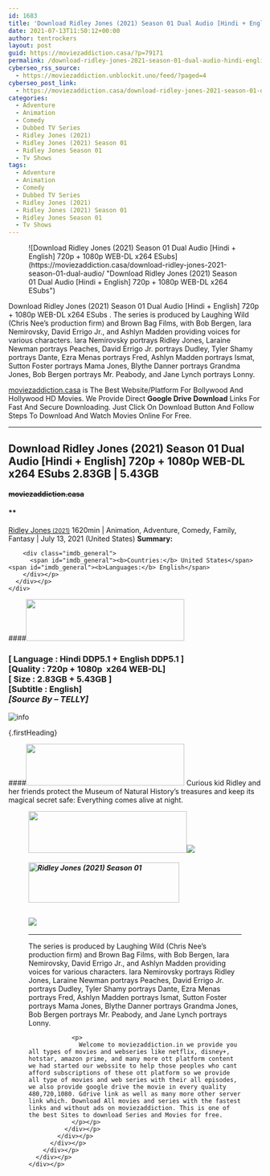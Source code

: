 ```yaml
---
id: 1683
title: 'Download Ridley Jones (2021) Season 01 Dual Audio [Hindi + English] 720p + 1080p WEB-DL x264 ESubs'
date: 2021-07-13T11:50:12+00:00
author: tentrockers
layout: post
guid: https://moviezaddiction.casa/?p=79171
permalink: /download-ridley-jones-2021-season-01-dual-audio-hindi-english-720p-1080p-web-dl-x264-esubs/
cyberseo_rss_source:
  - https://moviezaddiction.unblockit.uno/feed/?paged=4
cyberseo_post_link:
  - https://moviezaddiction.casa/download-ridley-jones-2021-season-01-dual-audio/
categories:
  - Adventure
  - Animation
  - Comedy
  - Dubbed TV Series
  - Ridley Jones (2021)
  - Ridley Jones (2021) Season 01
  - Ridley Jones Season 01
  - Tv Shows
tags:
  - Adventure
  - Animation
  - Comedy
  - Dubbed TV Series
  - Ridley Jones (2021)
  - Ridley Jones (2021) Season 01
  - Ridley Jones Season 01
  - Tv Shows
---
```

<figure class="entry-thumbnail">![Download Ridley Jones (2021) Season 01 Dual Audio [Hindi + English] 720p + 1080p WEB-DL x264 ESubs](https://moviezaddiction.casa/download-ridley-jones-2021-season-01-dual-audio/ "Download Ridley Jones (2021) Season 01 Dual Audio [Hindi + English] 720p + 1080p WEB-DL x264 ESubs") </figure> 

Download Ridley Jones (2021) Season 01 Dual Audio [Hindi + English] 720p + 1080p WEB-DL x264 ESubs . The series is produced by Laughing Wild (Chris Nee’s production firm) and Brown Bag Films, with Bob Bergen, Iara Nemirovsky, David Errigo Jr., and Ashlyn Madden providing voices for various characters. Iara Nemirovsky portrays Ridley Jones, Laraine Newman portrays Peaches, David Errigo Jr. portrays Dudley, Tyler Shamy portrays Dante, Ezra Menas portrays Fred, Ashlyn Madden portrays Ismat, Sutton Foster portrays Mama Jones, Blythe Danner portrays Grandma Jones, Bob Bergen portrays Mr. Peabody, and Jane Lynch portrays Lonny.<sup id="cite_ref-S3Premiere_5-0" class="reference"></sup>

[moviezaddiction.casa](https://moviezaddiction.casa) is The Best Website/Platform For Bollywood And Hollywood HD Movies. We Provide Direct **Google Drive Download** Links For Fast And Secure Downloading. Just Click On Download Button And Follow Steps To Download And Watch Movies Online For Free.

* * *

## <span>Download Ridley Jones (2021) Season 01 Dual Audio [Hindi + English] 720p + 1080p WEB-DL x264 ESubs 2.83GB | 5.43GB</span>

#### <span>~~moviezaddiction.casa~~</span>

#### **</p> 

<div class="imdb_container">
  <div>
    <div class="imdb_dark">
      <div class="imdb_right">
        <span id="movie_title"><a href="https://www.imdb.com/title/tt13351440" target="_blank" rel="noopener">Ridley Jones<small> (2021)</small></a></span> <span id="genres">1620min | Animation, Adventure, Comedy, Family, Fantasy | July 13, 2021 (United States)</span> <span id="summary"><b>Summary: </b></span> </p> 
        
        <div class="imdb_general">
          <span id="imdb_general"><b>Countries:</b> United States</span><span id="imdb_general"><b>Languages:</b> English</span>
        </div></p>
      </div></p>
    </div>
  </div>
</div>

</b></h4> 

####<img loading="lazy" class="aligncenter" src="https:///moviezaddiction.casa/wp-content/uploads/2018/02/Media-Info.png?zoom=0.8099999785423279&resize=315%2C83&ssl=1" srcset="https://moviezaddiction.casa//wp-content/uploads/2018/02/Media-Info.png?zoom=0.8999999761581421&resize=315%2C83&ssl=1" width="315" height="83" /> 

### <span><span><strong>[ Language : Hindi DDP5.1 + English DDP5.1</strong>&nbsp;]</span><br /><span>[Quality : 720p + 1080p&nbsp; x264 WEB-DL]</span><br /><span>[ Size : 2.83GB + 5.43GB ]</span><br /><span>[Subtitle : English]</span></span><span><em><br />[Source By – TELLY]<br /></em></span>  
<img src="https://i.imgur.com/AusysgD.png" alt="info" usemap="#workmap" /> </p> 

<map name="workmap">
  <area alt="imdb" coords="0,0,80,40" shape="rect" href="https://www.imdb.com/title/tt13351440/" target="_blank" />
  
  <area alt="youtube" coords="100,0,180,40" shape="rect" href="https://www.youtube.com/watch?v=EvOMcdtVv5M" target="_blank" />
</map> {.firstHeading}

####<img loading="lazy" class="aligncenter" src="https://moviezaddiction.casa//wp-content/uploads/2018/02/Plot.jpeg?zoom=0.8099999785423279&resize=315%2C83&ssl=1" srcset="https://moviezaddiction.casa//wp-content/uploads/2018/02/Plot.jpeg?zoom=0.8999999761581421&resize=315%2C83&ssl=1" width="315" height="83" /> <span>Curious kid Ridley and her friends protect the Museum of Natural History’s treasures and keep its magical secret safe: Everything comes alive at night.</span>

<div class="wp-block-image">
  <figure class="aligncenter is-resized"><img loading="lazy" class="aligncenter" src="https://i1.wp.com/moviezaddiction.casa/wp-content/uploads/2018/02/Screenshots-Button.png?zoom=0.8099999785423279&resize=315%2C83&ssl=1" srcset="https://moviezaddiction.casa//wp-content/uploads/2018/02/Screenshots-Button.png?zoom=0.8999999761581421&resize=315%2C83&ssl=1" width="315" height="83" /><img class="aligncenter" src="https://1.bp.blogspot.com/-bhUcC9ajjwo/YO1y1OBksZI/AAAAAAAAAIU/OFii02BvSOg0AqnQKxhiOKHLlEt8PPu_gCLcBGAsYHQ/s16000/Ridley%2BJones%2B%25282021%2529%2BS01E01%2B%255BReady%2BOr%2BNot%2BHere%2BI%2BCome%2BSome%2BLike%2BIt%2BHot%255D%2B1080p%2BWEB-DL%2Bx264%2B%255BHindi%2BDDP5.1%2B%252B%2BEnglish%2BDDP5.1%255D%2BESubs%2B%255BWww.MoviezAddiction.Casa%255D.mkv.jpg" /> </p> 
  
  <h4 class="summary_text">
    <em><img loading="lazy" class="aligncenter" src="https://i2.wp.com/moviezaddiction.casa/wp-content/uploads/2018/02/Download-Button-1.png?zoom=0.8099999785423279&resize=300%2C80&ssl=1" srcset="https://i2.wp.com/moviezaddiction.casa/wp-content/uploads/2018/02/Download-Button-1.png?zoom=0.8999999761581421&resize=300%2C80&ssl=1" alt="Ridley Jones (2021) Season 01" width="300" height="80" /></em>
  </h4>
  
  <h2>
    <img class="aligncenter" src="https://i.imgur.com/Ds7bb.gif" />
  </h2>
  
  <hr />
  
  <div class="mod" data-md="50" data-hveid="250" data-ved="0ahUKEwi-7dnvqo7WAhXLsFQKHTILBKEQkCkI-gEoAzAn">
    <div class="_cgc kno-fb-ctx" data-hveid="251" data-ved="0ahUKEwi-7dnvqo7WAhXLsFQKHTILBKEQziAI-wEoADAn">
      <div class="r-iH9cFH0n0MiE">
        <div class="mod" data-md="50" data-hveid="228" data-ved="0ahUKEwjniJq86tTWAhULK48KHU9mChkQkCkI5AEoBDAh">
          <div class="_cgc kno-fb-ctx" data-hveid="229" data-ved="0ahUKEwjniJq86tTWAhULK48KHU9mChkQziAI5QEoADAh">
            <div class="r-iwKCMzMr_HBQ">
              <div class="overviewContainer ng-star-inserted">
                <p>
                  The series is produced by Laughing Wild (Chris Nee’s production firm) and Brown Bag Films, with Bob Bergen, Iara Nemirovsky, David Errigo Jr., and Ashlyn Madden providing voices for various characters. Iara Nemirovsky portrays Ridley Jones, Laraine Newman portrays Peaches, David Errigo Jr. portrays Dudley, Tyler Shamy portrays Dante, Ezra Menas portrays Fred, Ashlyn Madden portrays Ismat, Sutton Foster portrays Mama Jones, Blythe Danner portrays Grandma Jones, Bob Bergen portrays Mr. Peabody, and Jane Lynch portrays Lonny.
                </p>
                
                <p>
                  Welcome to moviezaddiction.in we provide you all types of movies and webseries like netflix, disney+, hotstar, amazon prime, and many more ott platform content we had started our webssite to help those peoples who cant afford subscriptions of these ott platform so we provide all type of movies and web series with their all episodes, we also provide google drive the movie in every quality 480,720,1080. Gdrive link as well as many more other server link which. Download All movies and series with the fastest links and without ads on moviezaddiction. This is one of the best Sites to download Series and Movies for free.
                </p></p>
              </div></p>
            </div></p>
          </div></p>
        </div></p>
      </div></p>
    </div></p>
  </div></figure>
</div>